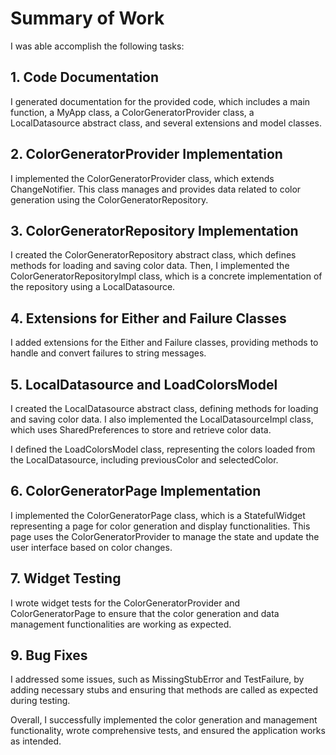 # Summary of Work 

I was able accomplish the following tasks:

## 1. Code Documentation

I generated documentation for the provided code, which includes a main function, a MyApp class, a ColorGeneratorProvider class, a LocalDatasource abstract class, and several extensions and model classes.

## 2. ColorGeneratorProvider Implementation

I implemented the ColorGeneratorProvider class, which extends ChangeNotifier. This class manages and provides data related to color generation using the ColorGeneratorRepository.

## 3. ColorGeneratorRepository Implementation

I created the ColorGeneratorRepository abstract class, which defines methods for loading and saving color data. Then, I implemented the ColorGeneratorRepositoryImpl class, which is a concrete implementation of the repository using a LocalDatasource.

## 4. Extensions for Either and Failure Classes

I added extensions for the Either and Failure classes, providing methods to handle and convert failures to string messages.

## 5. LocalDatasource and LoadColorsModel

I created the LocalDatasource abstract class, defining methods for loading and saving color data. I also implemented the LocalDatasourceImpl class, which uses SharedPreferences to store and retrieve color data.

I defined the LoadColorsModel class, representing the colors loaded from the LocalDatasource, including previousColor and selectedColor.

## 6. ColorGeneratorPage Implementation

I implemented the ColorGeneratorPage class, which is a StatefulWidget representing a page for color generation and display functionalities. This page uses the ColorGeneratorProvider to manage the state and update the user interface based on color changes.

## 7. Widget Testing

I wrote widget tests for the ColorGeneratorProvider and ColorGeneratorPage to ensure that the color generation and data management functionalities are working as expected.

## 9. Bug Fixes

I addressed some issues, such as MissingStubError and TestFailure, by adding necessary stubs and ensuring that methods are called as expected during testing.

Overall, I successfully implemented the color generation and management functionality, wrote comprehensive tests, and ensured the application works as intended.